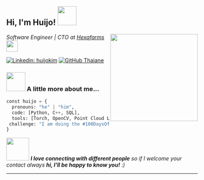 <h2> Hi, I'm Huijo! <img src="https://media.giphy.com/media/MPxg9U887PS0B8XT4J/giphy.gif" width="50"></h2>
<img align='right' src="https://media.giphy.com/media/tYpzCh5MkECzAbTz6l/giphy.gif" width="230">
<p><em>Software Engineer | CTO at <a href="http://hexafarms.com">Hexafarms</a><img src="https://www.hexafarms.com/images/logo.svg" width="30">
</em></p>

[![Linkedin: huijokim](https://img.shields.io/badge/-ccomkhj-blue?style=flat-square&logo=Linkedin&logoColor=white&link=https://www.linkedin.com/in/khj17/)](https://www.linkedin.com/in/khj17/)
[![GitHub Thaiane](https://img.shields.io/github/followers/ccomkhj?label=follow&style=social)](https://github.com/ccomkhj)


### <img src="https://media.giphy.com/media/SZHwh5YOmhJ3MVyhtD/giphy.gif" width="50"> A little more about me...  

```python
const huijo = {
  pronouns: "he" | "him",
  code: [Python, C++, SQL],
  tools: [Torch, OpenCV, Point Cloud Library, ROS2, Git, Docker, FastAPI],
 challenge: "I am doing the #100DaysOfCode challenge focused on data structure in C++"
}
```

<img src="https://media.giphy.com/media/Y0mC3y5G53PsQ/giphy.gif" width="60"> <em><b>I love connecting with different people</b> so if I welcome your contact always <b>hi, I'll be happy to know you!</b> :)</em>

---
